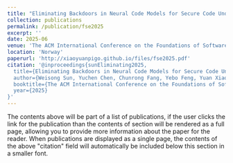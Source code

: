 ```yaml
---
title: "Eliminating Backdoors in Neural Code Models for Secure Code Understanding"
collection: publications
permalink: /publication/fse2025
excerpt: ''
date: 2025-06
venue: 'The ACM International Conference on the Foundations of Software Engineering'
location: 'Norway'
paperurl: 'http://xiaoyuanpigo.github.io/files/fse2025.pdf'
citation: '@inproceedings{sunEliminating2025,
  title={Eliminating Backdoors in Neural Code Models for Secure Code Understanding},
  author={Weisong Sun, Yuchen Chen, Chunrong Fang, Yebo Feng, Yuan Xiao, An Guo, Quanjun Zhang, Zhenyu Chen, Baowen Xu，and Yang Liu},
  booktitle={The ACM International Conference on the Foundations of Software Engineering},
  year={2025}
}'
---
```


The contents above will be part of a list of publications, if the user clicks the link for the publication than the contents of section will be rendered as a full page, allowing you to provide more information about the paper for the reader. When publications are displayed as a single page, the contents of the above "citation" field will automatically be included below this section in a smaller font.
